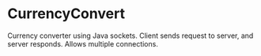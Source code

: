 # CurrencyConvert

Currency converter using Java sockets. Client sends request to server, and server responds. Allows multiple connections.
